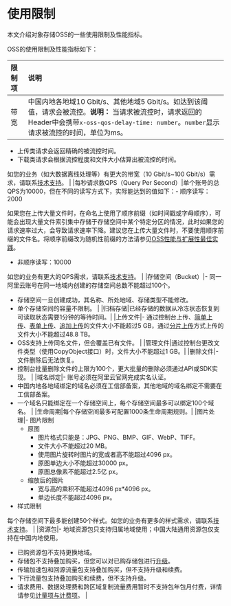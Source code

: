 # 使用限制

本文介绍对象存储OSS的一些使用限制及性能指标。

OSS的使用限制及性能指标如下：

|限制项|说明|
|:--|:-|
|带宽|中国内地各地域10 Gbit/s、其他地域5 Gbit/s。如达到该阈值，请求会被流控。**说明：** 当请求被流控时，请求返回的Header中会携带`x-oss-qos-delay-time: number`。`number`显示请求被流控的时间，单位为ms。

-   上传类请求会返回精确的被流控时间。
-   下载类请求会根据流控程度和文件大小估算出被流控的时间。

如您的业务（如大数据离线处理等）有更大的带宽（10 Gbit/s~100 Gbit/s）需求，请联系[技术支持](https://selfservice.console.aliyun.com/ticket/createIndex)。 |
|每秒请求数QPS（Query Per Second）|单个账号的总QPS为10000，但在不同的读写方式下，实际能达到的值如下：-   顺序读写：2000

如果您在上传大量文件时，在命名上使用了顺序前缀（如时间戳或字母顺序），可能会出现大量文件索引集中存储于存储空间中某个特定分区的情况，此时如果您的请求速率过大，会导致请求速率下降。建议您在上传大量文件时，不要使用顺序前缀的文件名。将顺序前缀改为随机性前缀的方法请参见[OSS性能与扩展性最佳实践](/cn.zh-CN/最佳实践/OSS性能与扩展性最佳实践.md)。

-   非顺序读写：10000

如您的业务有更大的QPS需求，请联系[技术支持](https://selfservice.console.aliyun.com/ticket/createIndex)。 |
|存储空间（Bucket）|-   同一阿里云账号在同一地域内创建的存储空间总数不能超过100个。
-   存储空间一旦创建成功，其名称、所处地域、存储类型不能修改。
-   单个存储空间的容量不限制。 |
|归档存储|已经存储的数据从冷冻状态恢复到可读取状态需要1分钟的等待时间。|
|上传文件|-   通过控制台上传、[简单上传](/cn.zh-CN/开发指南/对象/文件（Object）/上传文件（Object）/简单上传.md)、[表单上传](/cn.zh-CN/开发指南/对象/文件（Object）/上传文件（Object）/表单上传.md)、[追加上传](/cn.zh-CN/开发指南/对象/文件（Object）/上传文件（Object）/追加上传.md)的文件大小不能超过5 GB，通过[分片上传](/cn.zh-CN/开发指南/对象/文件（Object）/上传文件（Object）/分片上传和断点续传.md)方式上传的文件大小不能超过48.8 TB。
-   OSS支持上传同名文件，但会覆盖已有文件。 |
|管理文件|通过控制台更改文件类型（使用CopyObject接口）时，文件大小不能超过1 GB。|
|删除文件|-   文件删除后无法恢复。
-   控制台批量删除文件的上限为100个，更大批量的删除必须通过API或SDK实现。 |
|域名绑定|-   账号必须在阿里云官网完成实名认证。
-   中国内地各地域绑定的域名必须在工信部备案，其他地域的域名绑定不需要在工信部备案。
-   一个域名只能绑定在一个存储空间上，每个存储空间最多可以绑定100个域名。 |
|生命周期|每个存储空间最多可配置1000条生命周期规则。|
|图片处理|-   图片限制
    -   原图
        -   图片格式只能是：JPG、PNG、BMP、GIF、WebP、TIFF。
        -   文件大小不能超过20 MB。
        -   使用图片旋转时图片的宽或者高不能超过4096 px。
        -   原图单边大小不能超过30000 px。
        -   原图总像素不能超过2.5亿 px。
    -   缩放后的图片
        -   宽与高的乘积不能超过4096 px\*4096 px。
        -   单边长度不能超过4096 px。
-   样式限制

每个存储空间下最多能创建50个样式。如您的业务有更多的样式需求，请联系[技术支持](https://selfservice.console.aliyun.com/ticket/createIndex)。 |
|资源包|-   地域资源包只支持归属地域使用；中国大陆通用资源包仅支持在中国内地使用。
-   已购资源包不支持更换地域。
-   存储包不支持叠加购买，但您可以对已购存储包进行[升级](/cn.zh-CN/计量计费/计费方式/包年包月/包年包月概述.md)。
-   传输加速包和回源流量包支持叠加购买，但不支持升级和续费。
-   下行流量包支持叠加购买和续费，但不支持升级。
-   请求费用、数据处理费和跨区域复制流量费用暂时不支持包年包月付费，详情请参见[计量项与计费项](/cn.zh-CN/计量计费/计量项和计费项/概述.md)。 |

